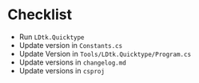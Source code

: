 # Checklist

-   Run `LDtk.Quicktype`
-   Update version in `Constants.cs`
-   Update Version in `Tools/LDtk.Quicktype/Program.cs`
-   Update versions in `changelog.md`
-   Update versions in `csproj`
